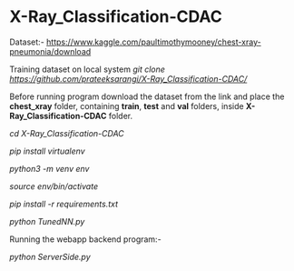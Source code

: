 # X-Ray_Classification-CDAC

Dataset:- https://www.kaggle.com/paultimothymooney/chest-xray-pneumonia/download

Training dataset on local system
*git clone https://github.com/prateeksarangi/X-Ray_Classification-CDAC/*


Before running program download the dataset from the link and place the **chest_xray** folder, containing **train**, **test** and **val** folders, inside **X-Ray_Classification-CDAC** folder.



*cd X-Ray_Classification-CDAC*

*pip install virtualenv*

*python3 -m venv env*

*source env/bin/activate*

*pip install -r requirements.txt*

*python TunedNN.py*



Running the webapp backend program:-

*python ServerSide.py*
